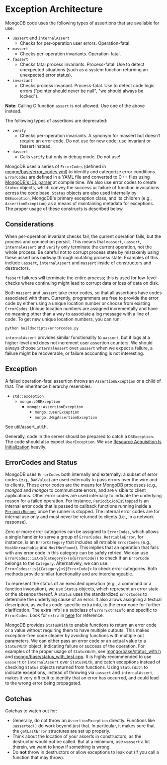 # Exception Architecture

MongoDB code uses the following types of assertions that are available for use:
-   `uassert` and `internalAssert`
    -   Checks for per-operation user errors. Operation-fatal.
-   `massert`
    -   Checks per-operation invariants. Operation-fatal.
-   `fassert`
    -   Checks fatal process invariants. Process-fatal. Use to detect unexpected situations (such
        as a system function returning an unexpected error status).
-   `invariant`
    -   Checks process invariant. Process-fatal. Use to detect code logic errors ("pointer should
        never be null", "we should always be locked").

__Note__: Calling C function `assert` is not allowed. Use one of the above instead.

The following types of assertions are deprecated:

-   `verify`
    -   Checks per-operation invariants. A synonym for massert but doesn't require an error code.
        Do not use for new code; use invariant or fassert instead.
-   `dassert`
    -   Calls `verify` but only in debug mode. Do not use!

MongoDB uses a series of `ErrorCodes` (defined in [mongo/base/error_codes.yml][error_codes_yml]) to 
identify and categorize error conditions. `ErrorCodes` are defined in a YAML file and converted to 
C++ files using [MongoDB's IDL parser][idlc_py] at compile time. We also use error codes to create 
`Status` objects, which convey the success or failure of function invocations across the code base. 
`Status` objects are also used internally by `DBException`, MongoDB's primary exception class, and 
its children (e.g., `AssertionException`) as a means of maintaining metadata for exceptions. The 
proper usage of these constructs is described below.

## Considerations

When per-operation invariant checks fail, the current operation fails, but the process and
connection persist. This means that `massert`, `uassert`, `internalAssert` and `verify` only 
terminate the current operation, not the whole process. Be careful not to corrupt process state by 
mistakenly using these assertions midway through mutating process state. Examples of this include 
`uassert`, `internalAssert` and `massert` inside of constructors and destructors.

`fassert` failures will terminate the entire process; this is used for low-level checks where
continuing might lead to corrupt data or loss of data on disk.

Both `massert` and `uassert` take error codes, so that all assertions have codes associated with 
them. Currently, programmers are free to provide the error code by either using a unique location 
number or choose from existing `ErrorCodes`. Unique location numbers are assigned incrementally and 
have no meaning other than a way to associate a log message with a line of code. To get new unique 
location numbers, you can run:

```
python buildscripts/errorcodes.py
```

`internalAssert` provides similar functionality to `uassert`, but it logs at a higher level and 
does not increment user assertion counters. We should always choose `internalAssert` over `uassert` 
when we expect a failure, a failure might be recoverable, or failure accounting is not interesting.


## Exception

A failed operation-fatal assertion throws an `AssertionException` or a child of that.
The inheritance hierarchy resembles:

-   `std::exception`
    -   `mongo::DBException`
        -   `mongo::AssertionException`
            -   `mongo::UserException`
            -   `mongo::MsgAssertionException`

See util/assert_util.h.

Generally, code in the server should be prepared to catch a `DBException`. The code should also
expect `UserException`. We use [Resource Acquisition Is Initialization][raii] heavily.

## ErrorCodes and Status

MongoDB uses `ErrorCodes` both internally and externally: a subset of error codes (e.g., 
`BadValue`) are used externally to pass errors over the wire and to clients. These error codes are 
the means for MongoDB processes (e.g., *mongod* and *mongo*) to communicate errors, and are visible 
to client applications. Other error codes are used internally to indicate the underlying reason for 
a failed operation. For instance, `PeriodicJobIsStopped` is an internal error code that is passed 
to callback functions running inside a [`PeriodicRunner`][periodic_runner_h] once the runner is 
stopped. The internal error codes are for internal use only and must never be returned to clients 
(i.e., in a network response).
 
Zero or more error categories can be assigned to `ErrorCodes`, which allows a single handler to 
serve a group of `ErrorCodes`. `RetriableError`, for instance, is an `ErrorCategory` that includes 
all retriable `ErrorCodes` (e.g., `HostUnreachable` and `HostNotFound`). This implies that an 
operation that fails with any error code in this category can be safely retried. We can use 
`ErrorCodes::isA<${Category}>(${ErrorCode})` to check if an `ErrorCode` belongs to the `Category`.
Alternatively, we can use `ErrorCodes::is${Category}<${ErrorCode}>` to check error categories. Both 
methods provide similar functionality and are interchangeable.

To represent the status of an executed operation (e.g., a command or a function invocation), we 
use `Status` objects, which represent an error state or the absence thereof. A `Status` uses the 
standardized `ErrorCodes` to determine the underlying cause of an error. It also allows assigning 
a textual description, as well as code-specific extra info, to the error code for further 
clarification. The extra info is a subclass of `ErrorExtraInfo` and specific to `ErrorCodes`. Look 
for `extra` in [here][error_codes_yml] for reference.

MongoDB provides `StatusWith` to enable functions to return an error code or a value without 
requiring them to have multiple outputs. This makes exception-free code cleaner by avoiding 
functions with multiple out parameters. We can either pass an error code or an actual value to a 
`StatusWith` object, indicating failure or success of the operation. For examples of the proper 
usage of `StatusWith`, see [mongo/base/status_with.h][status_with_h] and 
[mongo/base/status_with_test.cpp][status_with_test_cpp]. It is highly recommended to use `uassert` 
or `internalAssert` over `StatusWith`, and catch exceptions instead of checking `Status` objects 
returned from functions. Using `StatusWith` to indicate exceptions, instead of throwing via 
`uassert` and `internalAssert`, makes it very difficult to identify that an error has occurred, and 
could lead to the wrong error being propagated.

## Gotchas

Gotchas to watch out for:

-   Generally, do not throw an `AssertionException` directly. Functions like `uasserted()` do work
    beyond just that. In particular, it makes sure that the `getLastError` structures are set up
    properly.
-   Think about the location of your asserts in constructors, as the destructor would not be
    called. But at a minimum, use `wassert` a lot therein, we want to know if something is wrong.
-   Do __not__ throw in destructors or allow exceptions to leak out (if you call a function that
    may throw).


[raii]: https://en.wikipedia.org/wiki/Resource_acquisition_is_initialization
[error_codes_yml]: ../src/mongo/base/error_codes.yml
[periodic_runner_h]: ../src/mongo/util/periodic_runner.h
[status_with_h]: ../src/mongo/base/status_with.h
[idlc_py]: ../buildscripts/idl/idlc.py
[status_with_test_cpp]: ../src/mongo/base/status_with_test.cpp

